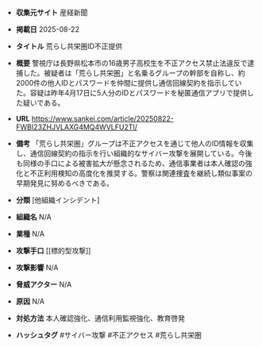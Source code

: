 - **収集元サイト**
産経新聞

- **掲載日**
2025-08-22

- **タイトル**
荒らし共栄圏ID不正提供

- **概要**
警視庁は長野県松本市の16歳男子高校生を不正アクセス禁止法違反で逮捕した。被疑者は「荒らし共栄圏」と名乗るグループの幹部を自称し、約2000件の他人IDとパスワードを仲間に提供し通信回線契約を指示していた。容疑は昨年4月17日に5人分のIDとパスワードを秘匿通信アプリで提供した疑いである。

- **URL**
https://www.sankei.com/article/20250822-FWBI23ZHJVLAXG4MQ4WVLFU2TI/

- **備考**
「荒らし共栄圏」グループは不正アクセスを通じて他人のID情報を収集し、通信回線契約の指示を行い組織的なサイバー攻撃を展開している。今後も同様の手口による被害拡大が懸念されるため、通信事業者は本人確認の強化と不正利用検知の高度化を推奨する。警察は関連捜査を継続し類似事案の早期発見に努めるべきである。

- **分類**
[他組織インシデント]

- **組織名**
N/A

- **業種**
N/A

- **攻撃手口**
[[標的型攻撃]]

- **攻撃影響**
N/A

- **脅威アクター**
N/A

- **原因**
N/A

- **対処方法**
本人確認強化、通信利用監視強化、教育啓発

- **ハッシュタグ**
#サイバー攻撃 #不正アクセス #荒らし共栄圏
